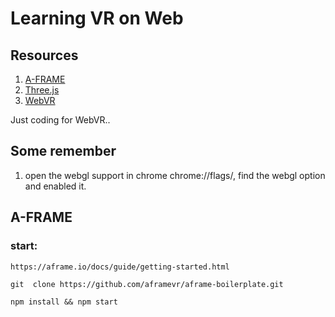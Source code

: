 Learning VR on Web
====================

## Resources

1. [A-FRAME](https://aframe.io/docs/guide/)
1. [Three.js](http://threejs.org)
1. [WebVR](http://mozvr.com/#start)

Just coding for WebVR..

## Some remember

1. open the webgl support in chrome
	chrome://flags/, find the webgl option and enabled it.


## A-FRAME

### start:

	https://aframe.io/docs/guide/getting-started.html

	git  clone https://github.com/aframevr/aframe-boilerplate.git

	npm install && npm start
